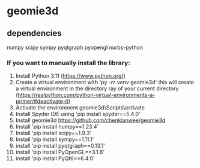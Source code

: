 # geomie3d

## dependencies
numpy
scipy
sympy
pyqtgraph
pyopengl
nurbs-python

### If you want to manually install the library:
1. Install Python 3.11 (https://www.python.org/)
2. Create a virtual environment with 'py -m venv geomie3d' this will create a virtual environment in the directory ray of your current directory (https://realpython.com/python-virtual-environments-a-primer/#deactivate-it)
3. Activate the environment geomie3d\Scripts\activate
4. Install Spyder IDE using 'pip install spyder==5.4.0'
5. Install geomie3d https://github.com/chenkianwee/geomie3d
6. Install 'pip install numpy==1.23.4'
7. Install 'pip install scipy==1.9.3'
8. Install 'pip install sympy==1.11.1'
9. install 'pip install pyqtgraph==0.13.1'
10. install 'pip install PyOpenGL==3.1.6'
11. install 'pip install PyQt6==6.4.0'